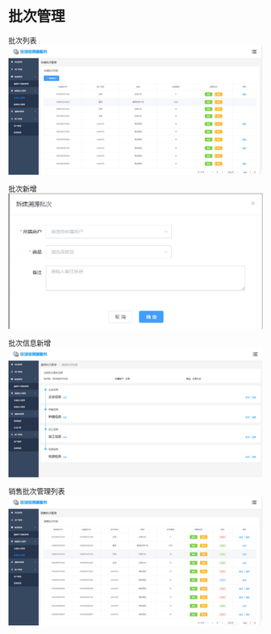# 批次管理

批次列表
![avatar](img/pici/pici-list.png)

批次新增
![avatar](img/pici/pici-add.png)

批次信息新增
![avatar](img/pici/pici-peizhi.png)

销售批次管理列表
![avatar](img/pici/xspici-list.png)
